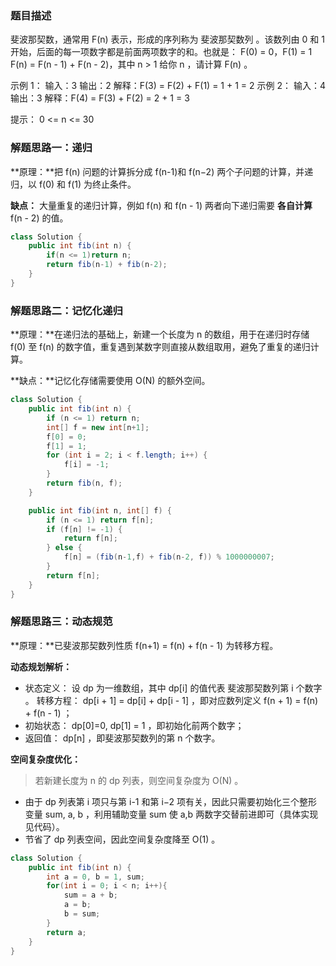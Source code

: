 ### 题目描述

斐波那契数，通常用 F(n) 表示，形成的序列称为 斐波那契数列 。该数列由 0 和 1 开始，后面的每一项数字都是前面两项数字的和。也就是：
F(0) = 0，F(1) = 1
F(n) = F(n - 1) + F(n - 2)，其中 n > 1
给你 n ，请计算 F(n) 。

示例 1：
输入：3
输出：2
解释：F(3) = F(2) + F(1) = 1 + 1 = 2
示例 2：
输入：4
输出：3
解释：F(4) = F(3) + F(2) = 2 + 1 = 3

提示：
0 <= n <= 30

### 解题思路一：递归

**原理：**把 f(n) 问题的计算拆分成 f(n-1)和 f(n−2) 两个子问题的计算，并递归，以 f(0) 和 f(1) 为终止条件。

**缺点：** 大量重复的递归计算，例如 f(n) 和 f(n - 1) 两者向下递归需要 **各自计算** f(n - 2) 的值。

```java
class Solution {
    public int fib(int n) {
        if(n <= 1)return n;
        return fib(n-1) + fib(n-2);
    }
}
```

### 解题思路二：记忆化递归

**原理：**在递归法的基础上，新建一个长度为 n 的数组，用于在递归时存储 f(0) 至 f(n) 的数字值，重复遇到某数字则直接从数组取用，避免了重复的递归计算。

**缺点：**记忆化存储需要使用 O(N) 的额外空间。

```java
class Solution {
    public int fib(int n) {
        if (n <= 1) return n;
        int[] f = new int[n+1];
        f[0] = 0;
        f[1] = 1;
        for (int i = 2; i < f.length; i++) {
            f[i] = -1;
        }
        return fib(n, f);
    }

    public int fib(int n, int[] f) {
        if (n <= 1) return f[n];
        if (f[n] != -1) {
            return f[n];
        } else {
            f[n] = (fib(n-1,f) + fib(n-2, f)) % 1000000007;
        }
        return f[n];
    }
}
```

### 解题思路三：动态规范

**原理：**已斐波那契数列性质 f(n+1) = f(n) + f(n - 1) 为转移方程。

**动态规划解析：**

- 状态定义： 设 dp 为一维数组，其中 dp[i] 的值代表 斐波那契数列第 i 个数字 。
  转移方程： dp[i + 1] = dp[i] + dp[i - 1] ，即对应数列定义 f(n + 1) = f(n) + f(n - 1) ；
- 初始状态： dp[0]=0, dp[1] = 1 ，即初始化前两个数字；
- 返回值： dp[n] ，即斐波那契数列的第 n 个数字。

**空间复杂度优化：**

> 若新建长度为 n 的 dp 列表，则空间复杂度为 O(N) 。

- 由于 dp 列表第 i 项只与第 i-1 和第 i−2 项有关，因此只需要初始化三个整形变量 sum, a, b ，利用辅助变量 sum 使 a,b 两数字交替前进即可（具体实现见代码）。
- 节省了 dp 列表空间，因此空间复杂度降至 O(1) 。

```java
class Solution {
    public int fib(int n) {
        int a = 0, b = 1, sum;
        for(int i = 0; i < n; i++){
            sum = a + b;
            a = b;
            b = sum;
        }
        return a;
    }
}
```

